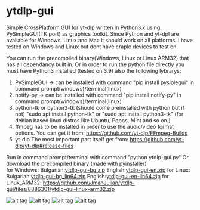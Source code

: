 # ytdlp-gui
Simple CrossPlatform GUI for yt-dlp written in Python3.x using PySimpleGUI(TK port) as graphics toolkit.
Since Python and yt-dpl are available for Windows, Linux and Mac it should work on all platforms.
I have tested on Windows and Linux but dont have craple devices to test on.

You can run the precompiled binary(Windows, Linux or Linux ARM32) that has all dependancy built in.
Or in order to run the python file directly you must have Python3 installed (tested on 3.9) also the following lybrarys:
1) PySimpleGUI -> can be installed with command "pip install pysiplegui" in command prompt(windows)/terminal(linux)
2) notify-py -> can be installed with command "pip install notify-py" in command prompt(windows)/terminal(linux)
3) python-tk or python3-tk (should come preinstalled with python but if not) "sudo apt install python-tk" or "sudo apt install python3-tk" (for debian based linux distros like Ubuntu, Popos, Mint and so on.)
4) ffmpeg has to be installed in order to use the audio/video format options. You can get it from: https://github.com/yt-dlp/FFmpeg-Builds
5) yt-dlp The most important part itself get from: https://github.com/yt-dlp/yt-dlp#release-files

Run in command prompt/terminal with command "python ytdlp-gui.py"
Or download the precompiled binary (made with pyinstaller)  
  for Windows: Bulgarian:[ytdlp-gui-bg.zip](https://github.com/JmanJulian/ytdlp-gui/files/8888533/ytdlp-gui-bg.zip)
English:[ytdlp-gui-en.zip](https://github.com/JmanJulian/ytdlp-gui/files/8888536/ytdlp-gui-en.zip)
  for Linux: Bulgarian:[ytdlp-gui-bg_lin64.zip](https://github.com/JmanJulian/ytdlp-gui/files/8888718/ytdlp-gui-bg_lin64.zip)
English:[ytdlp-gui-en-lin64.zip](https://github.com/JmanJulian/ytdlp-gui/files/8888723/ytdlp-gui-en-lin64.zip)
  for Linux_ARM32: https://github.com/JmanJulian/ytdlp-gui/files/8886301/ytdlp-gui-linux-arm32.zip

![alt tag](https://github.com/JmanJulian/ytdlp-gui/blob/main/img/Screenshot/win10-12.png)
![alt tag](https://github.com/JmanJulian/ytdlp-gui/blob/main/img/Screenshot/Win7-12.png)
![alt tag](https://github.com/JmanJulian/ytdlp-gui/blob/main/img/Screenshot/ubuntu_mate_22.04-1.PNG)
![alt tag](https://github.com/JmanJulian/ytdlp-gui/blob/main/img/Screenshot/rpi4-12.png)

